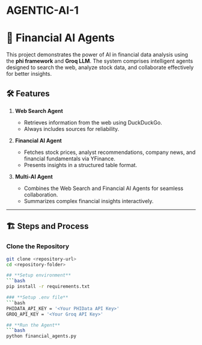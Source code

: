 # AGENTIC-AI-1
# 🚀 Financial AI Agents  

This project demonstrates the power of AI in financial data analysis using the **phi framework** and **Groq LLM**. The system comprises intelligent agents designed to search the web, analyze stock data, and collaborate effectively for better insights.  

## 🛠️ Features  
1. **Web Search Agent**  
   - Retrieves information from the web using DuckDuckGo.  
   - Always includes sources for reliability.  

2. **Financial AI Agent**  
   - Fetches stock prices, analyst recommendations, company news, and financial fundamentals via YFinance.  
   - Presents insights in a structured table format.  

3. **Multi-AI Agent**  
   - Combines the Web Search and Financial AI Agents for seamless collaboration.  
   - Summarizes complex financial insights interactively.  

---

## 🏗️ Steps and Process  

### **Clone the Repository**  
```bash
git clone <repository-url>
cd <repository-folder>

## **Setup environment**
```bash
pip install -r requirements.txt

### **Setup .env file**  
```bash
PHIDATA_API_KEY = '<Your PHIData API Key>'
GROQ_API_KEY = '<Your Groq API Key>'

## **Run the Agent**
```bash
python financial_agents.py



